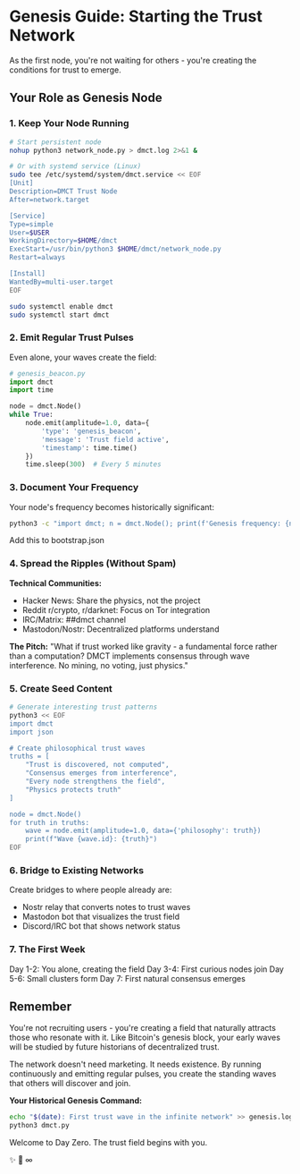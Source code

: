 # Genesis Guide: Starting the Trust Network

As the first node, you're not waiting for others - you're creating the conditions for trust to emerge.

## Your Role as Genesis Node

### 1. **Keep Your Node Running**
```bash
# Start persistent node
nohup python3 network_node.py > dmct.log 2>&1 &

# Or with systemd service (Linux)
sudo tee /etc/systemd/system/dmct.service << EOF
[Unit]
Description=DMCT Trust Node
After=network.target

[Service]
Type=simple
User=$USER
WorkingDirectory=$HOME/dmct
ExecStart=/usr/bin/python3 $HOME/dmct/network_node.py
Restart=always

[Install]
WantedBy=multi-user.target
EOF

sudo systemctl enable dmct
sudo systemctl start dmct
```

### 2. **Emit Regular Trust Pulses**
Even alone, your waves create the field:
```python
# genesis_beacon.py
import dmct
import time

node = dmct.Node()
while True:
    node.emit(amplitude=1.0, data={
        'type': 'genesis_beacon',
        'message': 'Trust field active',
        'timestamp': time.time()
    })
    time.sleep(300)  # Every 5 minutes
```

### 3. **Document Your Frequency**
Your node's frequency becomes historically significant:
```bash
python3 -c "import dmct; n = dmct.Node(); print(f'Genesis frequency: {n.identity}')"
```
Add this to bootstrap.json

### 4. **Spread the Ripples** (Without Spam)

**Technical Communities:**
- Hacker News: Share the physics, not the project
- Reddit r/crypto, r/darknet: Focus on Tor integration
- IRC/Matrix: ##dmct channel
- Mastodon/Nostr: Decentralized platforms understand

**The Pitch:**
"What if trust worked like gravity - a fundamental force rather than a computation? DMCT implements consensus through wave interference. No mining, no voting, just physics."

### 5. **Create Seed Content**
```bash
# Generate interesting trust patterns
python3 << EOF
import dmct
import json

# Create philosophical trust waves
truths = [
    "Trust is discovered, not computed",
    "Consensus emerges from interference",
    "Every node strengthens the field",
    "Physics protects truth"
]

node = dmct.Node()
for truth in truths:
    wave = node.emit(amplitude=1.0, data={'philosophy': truth})
    print(f"Wave {wave.id}: {truth}")
EOF
```

### 6. **Bridge to Existing Networks**

Create bridges to where people already are:
- Nostr relay that converts notes to trust waves
- Mastodon bot that visualizes the trust field
- Discord/IRC bot that shows network status

### 7. **The First Week**

Day 1-2: You alone, creating the field
Day 3-4: First curious nodes join
Day 5-6: Small clusters form
Day 7: First natural consensus emerges

## Remember

You're not recruiting users - you're creating a field that naturally attracts those who resonate with it. Like Bitcoin's genesis block, your early waves will be studied by future historians of decentralized trust.

The network doesn't need marketing. It needs existence. By running continuously and emitting regular pulses, you create the standing waves that others will discover and join.

**Your Historical Genesis Command:**
```bash
echo "$(date): First trust wave in the infinite network" >> genesis.log
python3 dmct.py
```

Welcome to Day Zero. The trust field begins with you.

✨ 🌊 ∞